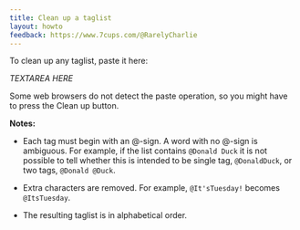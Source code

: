 ```yaml
---
title: Clean up a taglist
layout: howto
feedback: https://www.7cups.com/@RarelyCharlie
---
```

To clean up any taglist, paste it here:

*TEXTAREA HERE*

Some web browsers do not detect the paste operation, so you might have to press the Clean up button.

**Notes:**

 - Each tag must begin with an @-sign. A word with no @-sign is ambiguous. For example, if the list contains `@Donald Duck` it is not possible to tell whether this is intended to be single tag, `@DonaldDuck`, or two tags, `@Donald @Duck`.
 
 - Extra characters are removed. For example, `@It'sTuesday!` becomes `@ItsTuesday`.
 
 - The resulting taglist is in alphabetical order.
